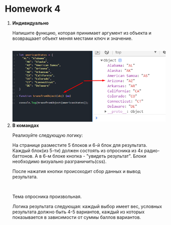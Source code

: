 <h1>
    Homework 4
</h1>

<ol>
<li>
<strong>Индивидуально</strong>

<br/>

Напишите функцию, которая принимает аргумент из объекта и возвращаaет объект меняя местами ключ и значение.

<br/>

<img src="3.png">
</li>

<li>
<strong>В командах</strong>
<br/>

Реализуйте следующую логику:
<br/>

На странице разместите 5 блоков и 6-й блок для результата.
Каждый блок(из 5-ти) должен состоять из опросника из 4х радио-баттонов.
А в 6-м блоке кнопка - "увидеть результат".
Блоки необходимо визуально разграничить(css).
<br/>

После нажатия кнопки происоходит сбор данных и вывод результата.

<br/>

Тема опросника произвольная.
<br/>

Логика результата следующая: каждый выбор имеет вес, условных результата должно быть 4-5 вариантов,
каждый из которых показывается в зависимости от суммы баллов вариантов.

</li>

</ol>
